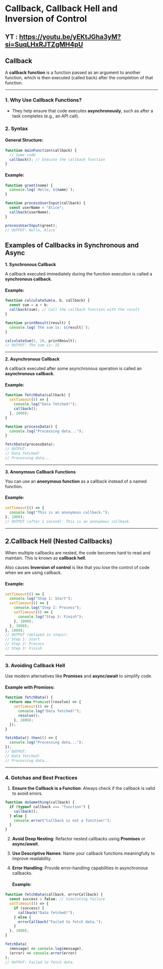 # Callback, Callback Hell and Inversion of Control

## YT : https://youtu.be/yEKtJGha3yM?si=SuqLHxRJTZgMH4pU

## Callback

A **callback function** is a function passed as an argument to another function, which is then executed (called back) after the completion of that function.

---

### **1. Why Use Callback Functions?**

- They help ensure that code executes **asynchronously**, such as after a task completes (e.g., an API call).

### **2. Syntax**

#### General Structure:

```javascript
function mainFunction(callback) {
  // Some code
  callback(); // Execute the callback function
}
```

#### Example:

```javascript
function greet(name) {
  console.log(`Hello, ${name}`);
}

function processUserInput(callback) {
  const userName = "Alice";
  callback(userName);
}

processUserInput(greet);
// OUTPUT: Hello, Alice`
```

## Examples of Callbacks in Synchronous and Async

**1. Synchronous Callback**

A callback executed immediately during the function execution is called a **synchronous callback**.

#### Example:

```javascript
function calculateSum(a, b, callback) {
  const sum = a + b;
  callback(sum); // Call the callback function with the result
}

function printResult(result) {
  console.log(`The sum is: ${result}`);
}

calculateSum(5, 10, printResult);
// OUTPUT: The sum is: 15`
```

---

**2. Asynchronous Callback**

A callback executed after some asynchronous operation is called an **asynchronous callback**.

#### Example:

```javascript
function fetchData(callback) {
  setTimeout(() => {
    console.log("Data fetched!");
    callback();
  }, 2000);
}

function processData() {
  console.log("Processing data...");
}

fetchData(processData);
// OUTPUT:
// Data fetched!
// Processing data...
```

---

**3. Anonymous Callback Functions**

You can use an **anonymous function** as a callback instead of a named function.

#### Example:

```javascript
setTimeout(() => {
  console.log("This is an anonymous callback.");
}, 1000);
// OUTPUT (after 1 second): This is an anonymous callback.
```

---

## **2.Callback Hell (Nested Callbacks)**

When multiple callbacks are nested, the code becomes hard to read and maintain. This is known as **callback hell**.

Also causes **Inversion of control** is like that you lose the control of code when we are using callback.

#### Example:

```javascript
setTimeout(() => {
  console.log("Step 1: Start");
  setTimeout(() => {
    console.log("Step 2: Process");
    setTimeout(() => {
      console.log("Step 3: Finish");
    }, 1000);
  }, 1000);
}, 1000);
// OUTPUT (delayed in steps):
// Step 1: Start
// Step 2: Process
// Step 3: Finish
```

---

### **3. Avoiding Callback Hell**

Use modern alternatives like **Promises** and **async/await** to simplify code.

#### Example with Promises:

```javascript
function fetchData() {
  return new Promise((resolve) => {
    setTimeout(() => {
      console.log("Data fetched!");
      resolve();
    }, 2000);
  });
}

fetchData().then(() => {
  console.log("Processing data...");
});
// OUTPUT:
// Data fetched!
// Processing data...
```

---

### **4. Gotchas and Best Practices**

1.  **Ensure the Callback is a Function**: Always check if the callback is valid to avoid errors.

```javascript
function doSomething(callback) {
  if (typeof callback === "function") {
    callback();
  } else {
    console.error("Callback is not a function!");
  }
}
```

2.  **Avoid Deep Nesting**: Refactor nested callbacks using **Promises** or **async/await**.
3.  **Use Descriptive Names**: Name your callback functions meaningfully to improve readability.
4.  **Error Handling**: Provide error-handling capabilities in asynchronous callbacks.

    #### Example:

```javascript
function fetchData(callback, errorCallback) {
  const success = false; // Simulating failure
  setTimeout(() => {
    if (success) {
      callback("Data fetched!");
    } else {
      errorCallback("Failed to fetch data.");
    }
  }, 1000);
}

fetchData(
  (message) => console.log(message),
  (error) => console.error(error)
);
// OUTPUT: Failed to fetch data.
```
